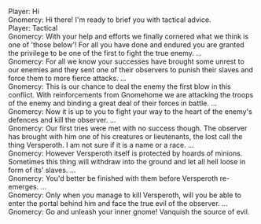 Player: Hi  
Gnomercy: Hi there! I'm ready to brief you with tactical advice.  
Player: Tactical  
Gnomercy: With your help and efforts we finally cornered what we think is one of 'those below'! For all you have done and endured you are granted the privilege to be one of the first to fight the true enemy. ...  
Gnomercy: For all we know your successes have brought some unrest to our enemies and they sent one of their observers to punish their slaves and force them to more fierce attacks. ...  
Gnomercy: This is our chance to deal the enemy the first blow in this conflict. With reinforcements from Gnomehome we are attacking the troops of the enemy and binding a great deal of their forces in battle. ...  
Gnomercy: Now it is up to you to fight your way to the heart of the enemy's defences and kill the observer. ...  
Gnomercy: Our first tries were met with no success though. The observer has brought with him one of his creatures or lieutenants, the lost call the thing Versperoth. I am not sure if it is a name or a race. ...  
Gnomercy: However Versperoth itself is protected by hoards of minions. Sometimes this thing will withdraw into the ground and let all hell loose in form of its' slaves. ...  
Gnomercy: You'd better be finished with them before Versperoth re-emerges. ...  
Gnomercy: Only when you manage to kill Versperoth, will you be able to enter the portal behind him and face the true evil of the observer. ...  
Gnomercy: Go and unleash your inner gnome! Vanquish the source of evil.  
